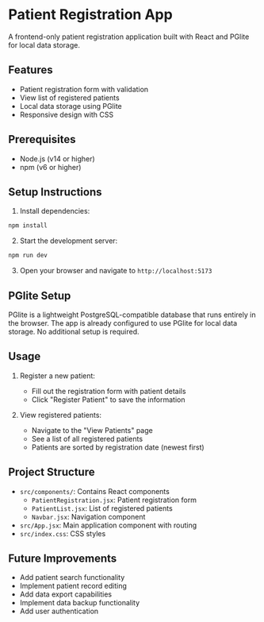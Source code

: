 # Patient Registration App

A frontend-only patient registration application built with React and PGlite for local data storage.

## Features

- Patient registration form with validation
- View list of registered patients
- Local data storage using PGlite
- Responsive design with CSS

## Prerequisites

- Node.js (v14 or higher)
- npm (v6 or higher)

## Setup Instructions

1. Install dependencies:
```bash
npm install
```

2. Start the development server:
```bash
npm run dev
```

3. Open your browser and navigate to `http://localhost:5173`

## PGlite Setup

PGlite is a lightweight PostgreSQL-compatible database that runs entirely in the browser. The app is already configured to use PGlite for local data storage. No additional setup is required.

## Usage

1. Register a new patient:
   - Fill out the registration form with patient details
   - Click "Register Patient" to save the information

2. View registered patients:
   - Navigate to the "View Patients" page
   - See a list of all registered patients
   - Patients are sorted by registration date (newest first)

## Project Structure

- `src/components/`: Contains React components
  - `PatientRegistration.jsx`: Patient registration form
  - `PatientList.jsx`: List of registered patients
  - `Navbar.jsx`: Navigation component
- `src/App.jsx`: Main application component with routing
- `src/index.css`: CSS styles

## Future Improvements

- Add patient search functionality
- Implement patient record editing
- Add data export capabilities
- Implement data backup functionality
- Add user authentication
